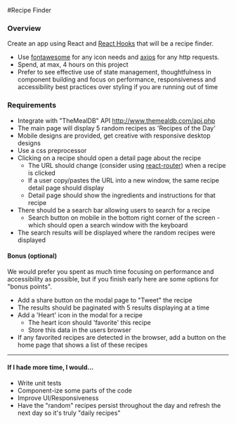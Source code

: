 #Recipe Finder

### Overview

Create an app using React and [React Hooks](https://reactjs.org/docs/hooks-intro.html) that will be a recipe finder.

- Use [fontawesome](http://fontawesome.io/icons/) for any icon needs and [axios](https://github.com/axios/axios) for any http requests.
- Spend, at max, 4 hours on this project
- Prefer to see effective use of state management, thoughtfulness in component building and focus on performance, responsiveness and accessibility best practices over styling if you are running out of time

### Requirements

- Integrate with "TheMealDB" API http://www.themealdb.com/api.php
- The main page will display 5 random recipes as 'Recipes of the Day'
- Mobile designs are provided, get creative with responsive desktop designs
- Use a css preprocessor
- Clicking on a recipe should open a detail page about the recipe
  - The URL should change (consider using [react-router](https://github.com/ReactTraining/react-router)) when a recipe is clicked
  - If a user copy/pastes the URL into a new window, the same recipe detail page should display
  - Detail page should show the ingredients and instructions for that recipe
- There should be a search bar allowing users to search for a recipe
  - Search button on mobile in the bottom right corner of the screen - which should open a search window with the keyboard
- The search results will be displayed where the random recipes were displayed

#### Bonus (optional)

We would prefer you spent as much time focusing on performance and accessibility as possible, but if you finish early here are some options for "bonus points".

- Add a share button on the modal page to "Tweet" the recipe
- The results should be paginated with 5 results displaying at a time
- Add a 'Heart' icon in the modal for a recipe
  - The heart icon should 'favorite' this recipe
  - Store this data in the users browser
- If any favorited recipes are detected in the browser, add a button on the home page that shows a list of these recipes

---

#### If I hade more time, I would...

- Write unit tests
- Component-ize some parts of the code
- Improve UI/Responsiveness
- Have the "random" recipes persist throughout the day and refresh the next day so it's truly "daily recipes"

